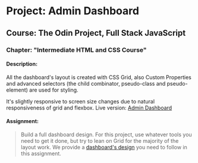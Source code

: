 # Project: Admin Dashboard

## Course: The Odin Project, Full Stack JavaScript

### Chapter: "Intermediate HTML and CSS Course"

#### Description:

All the dashboard's layout is created with CSS Grid, also Custom Properties and advanced selectors (the child combinator, pseudo-class and pseudo-element) are used for styling.

It's slightly responsive to screen size changes due to natural responsiveness of grid and flexbox.
Live version: [Admin Dashboard](https://irynamatsiuk.github.io/projects/dashboard/dashboard.html)

#### Assignment:

> Build a full dashboard design. For this project, use whatever tools you need to get it done, but try to lean on Grid for the majority of the layout work. We provide a [dashboard's design](https://cdn.statically.io/gh/TheOdinProject/curriculum/43cc6ab69fdfbef40d431a65677d2144668930ac/intermediate_html_css/grid/project_admin_dashboard/imgs/dashboard-project.png) you need to follow in this assignment.
